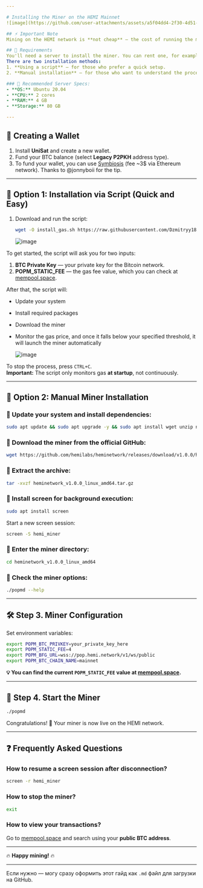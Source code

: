 ```yaml
---

# Installing the Miner on the HEMI Mainnet
![image](https://github.com/user-attachments/assets/a5f04dd4-2f30-4d51-93f1-7c71e7e6197d)

## ⚡ Important Note
Mining on the HEMI network is **not cheap** — the cost of running the miner is around **$200 per day**. (Make sure to catch low gas fees!)

## 📌 Requirements
You'll need a server to install the miner. You can rent one, for example, on [VDSina](https://www.vdsina.com/?partner=dd4tc21l55), which offers convenient daily payments.  
There are two installation methods:  
1. **Using a script** — for those who prefer a quick setup.  
2. **Manual installation** — for those who want to understand the process in detail.

### 🔧 Recommended Server Specs:
- **OS:** Ubuntu 20.04  
- **CPU:** 2 cores  
- **RAM:** 4 GB  
- **Storage:** 80 GB  

---
```


## 🚀 Creating a Wallet

1. Install **UniSat** and create a new wallet.
2. Fund your BTC balance (select **Legacy P2PKH** address type).
3. To fund your wallet, you can use [Symbiosis](https://app.symbiosis.finance/) (fee ~3$ via Ethereum network). Thanks to @jonnyboii for the tip.

---

## 🔧 Option 1: Installation via Script (Quick and Easy)

1. Download and run the script:
   ```bash
   wget -O install_gas.sh https://raw.githubusercontent.com/Dzmitryy1812/Miner-POP-HEMI-mainnet-/refs/heads/main/install%2Bgas.sh && chmod +x install_gas.sh && ./install_gas.sh
   ```

   ![image](https://github.com/user-attachments/assets/96b322fd-3042-460a-87a6-4cab4fbaeab3)

To get started, the script will ask you for two inputs:

1. **BTC Private Key** — your private key for the Bitcoin network.
2. **POPM_STATIC_FEE** — the gas fee value, which you can check at [mempool.space](https://mempool.space).

After that, the script will:
- Update your system
- Install required packages
- Download the miner
- Monitor the gas price, and once it falls below your specified threshold, it will launch the miner automatically

   ![image](https://github.com/user-attachments/assets/8c4d9e3b-0cca-46c6-bb1e-a6114a57edb4)

To stop the process, press `CTRL+C`.  
**Important:** The script only monitors gas **at startup**, not continuously.

---

## 🔧 Option 2: Manual Miner Installation

### 🔹 Update your system and install dependencies:
```sh
sudo apt update && sudo apt upgrade -y && sudo apt install wget unzip nano curl -y
```

### 🔹 Download the miner from the official GitHub:
```sh
wget https://github.com/hemilabs/heminetwork/releases/download/v1.0.0/heminetwork_v1.0.0_linux_amd64.tar.gz
```

### 🔹 Extract the archive:
```sh
tar -xvzf heminetwork_v1.0.0_linux_amd64.tar.gz
```

### 🔹 Install **screen** for background execution:
```sh
sudo apt install screen
```

Start a new screen session:
```sh
screen -S hemi_miner
```

### 🔹 Enter the miner directory:
```sh
cd heminetwork_v1.0.0_linux_amd64
```

### 🔹 Check the miner options:
```sh
./popmd --help
```

---

## 🛠️ Step 3. Miner Configuration

Set environment variables:
```sh
export POPM_BTC_PRIVKEY=your_private_key_here
export POPM_STATIC_FEE=4
export POPM_BFG_URL=wss://pop.hemi.network/v1/ws/public
export POPM_BTC_CHAIN_NAME=mainnet
```

**💡 You can find the current `POPM_STATIC_FEE` value at [mempool.space](https://mempool.space).**

---

## 🚴 Step 4. Start the Miner
```sh
./popmd
```

Congratulations! 🎉 Your miner is now live on the HEMI network.

---

## ❓ Frequently Asked Questions

### How to resume a screen session after disconnection?
```sh
screen -r hemi_miner
```

### How to stop the miner?
```sh
exit
```

### How to view your transactions?

Go to [mempool.space](https://mempool.space) and search using your **public BTC address**.

---

🔥 **Happy mining!** 🔥

---

Если нужно — могу сразу оформить этот гайд как `.md` файл для загрузки на GitHub.
